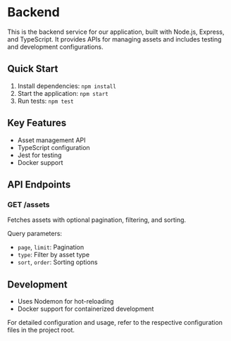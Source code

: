 # Backend

This is the backend service for our application, built with Node.js, Express, and TypeScript. It provides APIs for managing assets and includes testing and development configurations.

## Quick Start

1. Install dependencies: `npm install`
2. Start the application: `npm start`
3. Run tests: `npm test`

## Key Features

- Asset management API
- TypeScript configuration
- Jest for testing
- Docker support

## API Endpoints

### GET /assets

Fetches assets with optional pagination, filtering, and sorting.

Query parameters:

- `page`, `limit`: Pagination
- `type`: Filter by asset type
- `sort`, `order`: Sorting options

## Development

- Uses Nodemon for hot-reloading
- Docker support for containerized development

For detailed configuration and usage, refer to the respective configuration files in the project root.
